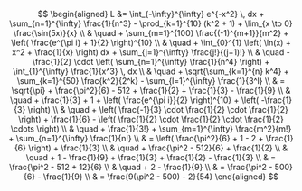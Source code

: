 $$
\begin{aligned}
    L &= \int_{-\infty}^{\infty} e^{-x^2} \, dx + \sum_{n=1}^{\infty} \frac{1}{n^3} - \prod_{k=1}^{10} (k^2 + 1) + \lim_{x \to 0} \frac{\sin(5x)}{x} \\
    & \quad + \sum_{m=1}^{100} \frac{(-1)^{m+1}}{m^2} + \left( \frac{e^{\pi i} + 1}{2} \right)^{10} \\
    & \quad + \int_{0}^{1} \left( \ln(x) + x^2 + \frac{1}{x} \right) dx + \sum_{j=1}^{\infty} \frac{j!}{(j+1)!} \\
    & \quad - \frac{1}{2} \cdot \left( \sum_{n=1}^{\infty} \frac{1}{n^4} \right) + \int_{1}^{\infty} \frac{1}{x^3} \, dx \\
    & \quad + \sqrt{\sum_{k=1}^{n} k^4} + \sum_{k=1}^{50} \frac{k^2}{2^k} - \sum_{l=1}^{\infty} \frac{1}{3^l} \\
    & = \sqrt{\pi} + \frac{\pi^2}{6} - 512 + \frac{1}{2} + \frac{1}{3} - \frac{1}{9} \\
    & \quad + \frac{1}{3} + 1 + \left( \frac{e^{\pi i}}{2} \right)^{10} + \left( -\frac{1}{3} \right) \\
    & \quad + \left( \frac{-1}{3} \cdot \frac{1}{2} \cdot \frac{1}{2} \right) + \frac{1}{6} - \left( \frac{1}{2} \cdot \frac{1}{2} \cdot \frac{1}{2} \cdots \right) \\
    & \quad + \frac{1}{3!} + \sum_{m=1}^{\infty} \frac{m^2}{m!} + \sum_{n=1}^{\infty} \frac{1}{n!} \\
    & = \left( \frac{\pi^2}{6} + 1 - 2 + \frac{1}{6} \right) + \frac{1}{3} \\
    & \quad + \frac{\pi^2 - 512}{6} + \frac{1}{2} \\
    & \quad + 1 - \frac{1}{9} + \frac{1}{3} + \frac{1}{2} - \frac{1}{3} \\
    & = \frac{\pi^2 - 512 + 12}{6} \\
    & \quad + 2 - \frac{1}{9} \\
    & = \frac{\pi^2 - 500}{6} - \frac{1}{9} \\
    & = \frac{9(\pi^2 - 500) - 2}{54}
\end{aligned}
$$

